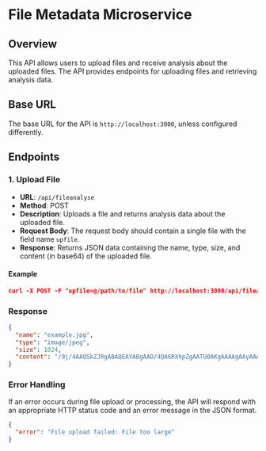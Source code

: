 # File Metadata Microservice

## Overview
This API allows users to upload files and receive analysis about the uploaded files. The API provides endpoints for uploading files and retrieving analysis data.

## Base URL
The base URL for the API is `http://localhost:3000`, unless configured differently.

## Endpoints

### 1. Upload File

- **URL**: `/api/fileanalyse`
- **Method**: POST
- **Description**: Uploads a file and returns analysis data about the uploaded file.
- **Request Body**: The request body should contain a single file with the field name `upfile`.
- **Response**: Returns JSON data containing the name, type, size, and content (in base64) of the uploaded file.

#### Example
```json
curl -X POST -F "upfile=@/path/to/file" http://localhost:3000/api/fileanalyse
```

### Response
```json
{
  "name": "example.jpg",
  "type": "image/jpeg",
  "size": 1024,
  "content": "/9j/4AAQSkZJRgABAQEAYABgAAD/4QA6RXhpZgAATU0AKgAAAAgAAyAAAJAAA ..."
}
```
### Error Handling

If an error occurs during file upload or processing, the API will respond with an appropriate HTTP status code and an error message in the JSON format.

```json
{
  "error": "File upload failed: File too large"
}
```